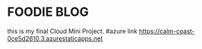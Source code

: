 # FOODIE BLOG
this is my final Cloud Mini Project.
#azure link https://calm-coast-0ce5d2610.3.azurestaticapps.net
